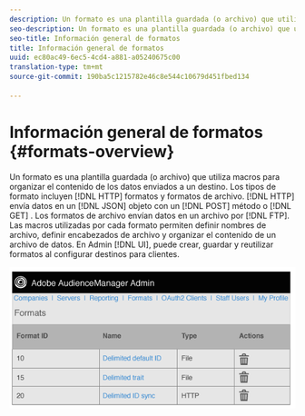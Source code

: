 ```yaml
---
description: Un formato es una plantilla guardada (o archivo) que utiliza macros para organizar el contenido de los datos enviados a un destino. Los tipos de formato incluyen formatos HTTP y formatos de archivo. Los formatos HTTP envían datos en un objeto JSON con un método POST o GET. Los formatos de archivo envían datos en un archivo por FTP. Las macros utilizadas por cada formato permiten definir nombres de archivo, definir encabezados de archivo y organizar el contenido de un archivo de datos. En la interfaz de usuario del administrador, puede crear, guardar y reutilizar formatos al configurar destinos para clientes.
seo-description: Un formato es una plantilla guardada (o archivo) que utiliza macros para organizar el contenido de los datos enviados a un destino. Los tipos de formato incluyen formatos HTTP y formatos de archivo. Los formatos HTTP envían datos en un objeto JSON con un método POST o GET. Los formatos de archivo envían datos en un archivo por FTP. Las macros utilizadas por cada formato permiten definir nombres de archivo, definir encabezados de archivo y organizar el contenido de un archivo de datos. En la interfaz de usuario del administrador, puede crear, guardar y reutilizar formatos al configurar destinos para clientes.
seo-title: Información general de formatos
title: Información general de formatos
uuid: ec80ac49-6ec5-4cd4-a881-a05240675c00
translation-type: tm+mt
source-git-commit: 190ba5c1215782e46c8e544c10679d451fbed134

---
```



# Información general de formatos {#formats-overview}

Un formato es una plantilla guardada (o archivo) que utiliza macros para organizar el contenido de los datos enviados a un destino. Los tipos de formato incluyen [!DNL HTTP] formatos y formatos de archivo. [!DNL HTTP] envía datos en un [!DNL JSON] objeto con un [!DNL POST] método o [!DNL GET] . Los formatos de archivo envían datos en un archivo por [!DNL FTP]. Las macros utilizadas por cada formato permiten definir nombres de archivo, definir encabezados de archivo y organizar el contenido de un archivo de datos. En Admin [!DNL UI], puede crear, guardar y reutilizar formatos al configurar destinos para clientes.

![](assets/formats.png)